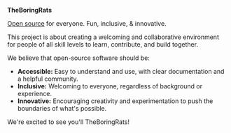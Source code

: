 **TheBoringRats**

[Open source](https://opensource.com/) for everyone. Fun, inclusive, & innovative.

This project is about creating a welcoming and collaborative environment for people of all skill levels to learn, contribute, and build together. 

We believe that open-source software should be:

* **Accessible:** Easy to understand and use, with clear documentation and a helpful community.
* **Inclusive:** Welcoming to everyone, regardless of background or experience.
* **Innovative:** Encouraging creativity and experimentation to push the boundaries of what's possible.

We're excited to see  you'll  TheBoringRats!
